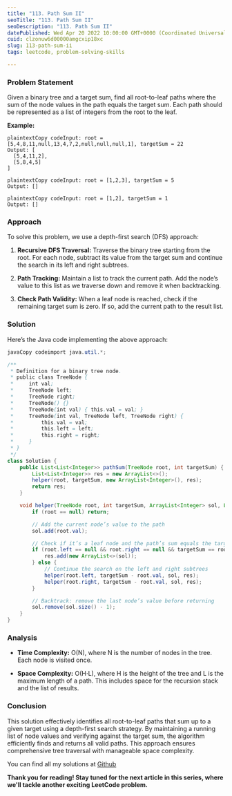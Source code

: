 ```yaml
---
title: "113. Path Sum II"
seoTitle: "113. Path Sum II"
seoDescription: "113. Path Sum II"
datePublished: Wed Apr 20 2022 10:00:00 GMT+0000 (Coordinated Universal Time)
cuid: clzonuw6d00000amgcxip18xc
slug: 113-path-sum-ii
tags: leetcode, problem-solving-skills

---
```


### Problem Statement

Given a binary tree and a target sum, find all root-to-leaf paths where the sum of the node values in the path equals the target sum. Each path should be represented as a list of integers from the root to the leaf.

**Example:**

```plaintext
plaintextCopy codeInput: root = [5,4,8,11,null,13,4,7,2,null,null,null,1], targetSum = 22
Output: [
  [5,4,11,2],
  [5,8,4,5]
]
```

```plaintext
plaintextCopy codeInput: root = [1,2,3], targetSum = 5
Output: []
```

```plaintext
plaintextCopy codeInput: root = [1,2], targetSum = 1
Output: []
```

### Approach

To solve this problem, we use a depth-first search (DFS) approach:

1. **Recursive DFS Traversal:** Traverse the binary tree starting from the root. For each node, subtract its value from the target sum and continue the search in its left and right subtrees.
    
2. **Path Tracking:** Maintain a list to track the current path. Add the node’s value to this list as we traverse down and remove it when backtracking.
    
3. **Check Path Validity:** When a leaf node is reached, check if the remaining target sum is zero. If so, add the current path to the result list.
    

### Solution

Here’s the Java code implementing the above approach:

```java
javaCopy codeimport java.util.*;

/**
 * Definition for a binary tree node.
 * public class TreeNode {
 *     int val;
 *     TreeNode left;
 *     TreeNode right;
 *     TreeNode() {}
 *     TreeNode(int val) { this.val = val; }
 *     TreeNode(int val, TreeNode left, TreeNode right) {
 *         this.val = val;
 *         this.left = left;
 *         this.right = right;
 *     }
 * }
 */
class Solution {
    public List<List<Integer>> pathSum(TreeNode root, int targetSum) {
        List<List<Integer>> res = new ArrayList<>();
        helper(root, targetSum, new ArrayList<Integer>(), res);
        return res;
    }

    void helper(TreeNode root, int targetSum, ArrayList<Integer> sol, List<List<Integer>> res) {
        if (root == null) return;

        // Add the current node’s value to the path
        sol.add(root.val);

        // Check if it’s a leaf node and the path’s sum equals the target
        if (root.left == null && root.right == null && targetSum == root.val) {
            res.add(new ArrayList<>(sol));
        } else {
            // Continue the search on the left and right subtrees
            helper(root.left, targetSum - root.val, sol, res);
            helper(root.right, targetSum - root.val, sol, res);
        }

        // Backtrack: remove the last node’s value before returning
        sol.remove(sol.size() - 1);
    }
}
```

### Analysis

* **Time Complexity:** O(N), where N is the number of nodes in the tree. Each node is visited once.
    
* **Space Complexity:** O(H⋅L), where H is the height of the tree and L is the maximum length of a path. This includes space for the recursion stack and the list of results.
    

### Conclusion

This solution effectively identifies all root-to-leaf paths that sum up to a given target using a depth-first search strategy. By maintaining a running list of node values and verifying against the target sum, the algorithm efficiently finds and returns all valid paths. This approach ensures comprehensive tree traversal with manageable space complexity.

You can find all my solutions at [Github](https://github.com/salah-jr/My-leetCode-solutions/tree/main/src/com/salah)

**Thank you for reading! Stay tuned for the next article in this series, where we'll tackle another exciting LeetCode problem.**
